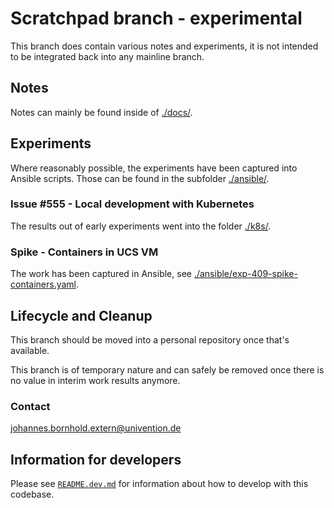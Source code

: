 # Scratchpad branch - experimental

This branch does contain various notes and experiments, it is not intended to be
integrated back into any mainline branch.

## Notes

Notes can mainly be found inside of [./docs/](./docs/).


## Experiments

Where reasonably possible, the experiments have been captured into Ansible
scripts. Those can be found in the subfolder [./ansible/](./ansible/).



### Issue #555 - Local development with Kubernetes

The results out of early experiments went into the folder [./k8s/](./k8s/).


### Spike - Containers in UCS VM

The work has been captured in Ansible, see
[./ansible/exp-409-spike-containers.yaml](./ansible/exp-409-spike-containers.yaml).


## Lifecycle and Cleanup

This branch should be moved into a personal repository once that's available.

This branch is of temporary nature and can safely be removed once there is no
value in interim work results anymore.


### Contact

<johannes.bornhold.extern@univention.de>



## Information for developers

Please see [`README.dev.md`](./README.dev.md) for information about how to
develop with this codebase.
